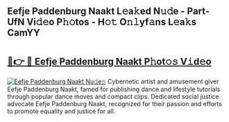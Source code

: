 ## Eefje Paddenburg Naakt L𝚎a𝚔ed N𝚞𝚍e - Part-UfN Vi𝚍𝚎o P𝚑𝚘tos - H𝚘𝚝 O𝚗𝚕yf𝚊ns L𝚎a𝚔s CamYY

# <h2><a href="http://kf4o0y2.oniu.top/?m=Eefje+Paddenburg+Naakt">🔗👉 🔴 Eefje Paddenburg Naakt P𝚑ot𝚘𝚜 V𝚒d𝚎o</a></h2>

[![Eefje Paddenburg Naakt Nu𝚍e𝚜](https://i.imgur.com/0qMVB7G.gif)](http://kf4o0y2.oniu.top/?m=Eefje+Paddenburg+Naakt)
Cybernetic artist and amusement giver Eefje Paddenburg Naakt, famed for publishing dance and lifestyle tutorials through popular dance moves and compact clips. Dedicated social justice advocate Eefje Paddenburg Naakt, recognized for their passion and efforts to promote equality and justice for all.  
